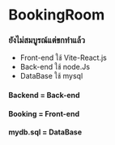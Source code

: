 ﻿# BookingRoom
 <h3>ยังไม่สมบูรณ์แต่ขกทำแล้ว</h3>
  <ul>
    <li>Front-end ใช้ Vite-React.js</li>  
    <li>Back-end ใช้ node.Js</li>  
    <li>DataBase ใช้ mysql</li>  
  </ul>

   <h4>Backend = Back-end</h4>
   <h4>Booking = Front-end</h4>
   <h4>mydb.sql = DataBase</h4>
